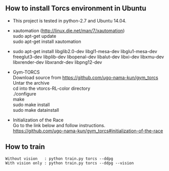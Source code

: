 ## How to install Torcs environment in Ubuntu

- This project is tested in python-2.7 and Ubuntu 14.04.
  <br>

- xautomation (http://linux.die.net/man/7/xautomation)
  <br>
  sudo apt-get update
  <br>
  sudo apt-get install xautomation
- sudo apt-get install libglib2.0-dev  libgl1-mesa-dev libglu1-mesa-dev  freeglut3-dev  libplib-dev  libopenal-dev libalut-dev libxi-dev libxmu-dev libxrender-dev  libxrandr-dev libpng12-dev 
- Gym-TORCS
  <br>
  Download source from https://github.com/ugo-nama-kun/gym_torcs
  <br>
  Untar the archive
  <br>
  cd into the vtorcs-RL-color directory
  <br>
  ./configure
  <br>
  make
  <br>
  sudo make install
  <br>
  sudo make datainstall

- Initialization of the Race
  <br>
  Go to the link below and follow instructions.
  <br>
  https://github.com/ugo-nama-kun/gym_torcs#initialization-of-the-race
  
## How to train
```
Without vision   : python train.py torcs --ddpg
With vision only : python train.py torcs --ddpg --vision
```

